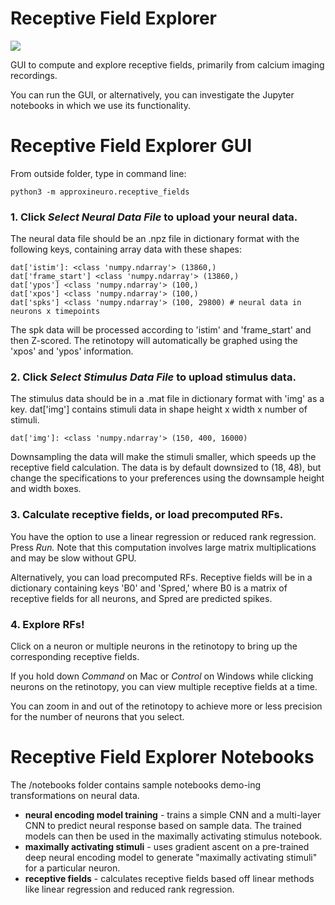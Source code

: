 
# Receptive Field Explorer

![](figures/rf_gif.gif)

GUI to compute and explore receptive fields, primarily from calcium imaging recordings.

You can run the GUI, or alternatively, you can investigate the Jupyter notebooks in which we use its functionality.

# Receptive Field Explorer GUI

From outside folder, type in command line:
```
python3 -m approxineuro.receptive_fields
```
### 1. Click *Select Neural Data File* to upload your neural data. 

The neural data file should be an .npz file in dictionary format with the following keys, containing array data with these shapes:

```
dat['istim']: <class 'numpy.ndarray'> (13860,)
dat['frame_start'] <class 'numpy.ndarray'> (13860,)
dat['ypos'] <class 'numpy.ndarray'> (100,)
dat['xpos'] <class 'numpy.ndarray'> (100,)
dat['spks'] <class 'numpy.ndarray'> (100, 29800) # neural data in neurons x timepoints
```

The spk data will be processed according to 'istim' and 'frame_start' and then Z-scored. The retinotopy will automatically be graphed using the 'xpos' and 'ypos' information.

### 2. Click *Select Stimulus Data File* to upload stimulus data.

The stimulus data should be in a .mat file in dictionary format with 'img' as a key. dat['img'] contains stimuli data in shape height x width x number of stimuli.

```
dat['img']: <class 'numpy.ndarray'> (150, 400, 16000)
```

Downsampling the data will make the stimuli smaller, which speeds up the receptive field calculation. The data is by default downsized to (18, 48), but change the specifications to your preferences using the downsample height and width boxes.

### 3. Calculate receptive fields, or load precomputed RFs.

You have the option to use a linear regression or reduced rank regression. Press *Run.* Note that this computation involves large matrix multiplications and may be slow without GPU.

Alternatively, you can load precomputed RFs. Receptive fields will be in a dictionary containing keys 'B0' and 'Spred,' where B0 is a matrix of receptive fields for all neurons, and Spred are predicted spikes.

 
### 4. Explore RFs!

Click on a neuron or multiple neurons in the retinotopy to bring up the corresponding receptive fields.

If you hold down *Command* on Mac or *Control* on Windows while clicking neurons on the retinotopy, you can view multiple receptive fields at a time.

You can zoom in and out of the retinotopy to achieve more or less precision for the number of neurons that you select.

# Receptive Field Explorer Notebooks

The /notebooks folder contains sample notebooks demo-ing transformations on neural data.

* **neural encoding model training** - trains a simple CNN and a multi-layer CNN to predict neural response based on sample data. The trained models can then be used in the maximally activating stimulus notebook.
* **maximally activating stimuli** - uses gradient ascent on a pre-trained deep neural encoding model to generate "maximally activating stimuli" for a particular neuron.
* **receptive fields** - calculates receptive fields based off linear methods like linear regression and reduced rank regression.


